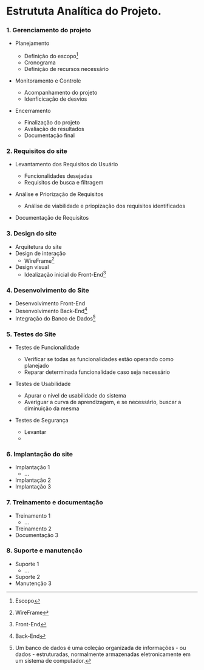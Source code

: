 # Estrututa Analítica do Projeto.

### 1. Gerenciamento do projeto

- Planejamento
  - Definição do escopo[^1]
  - Cronograma
  - Definição de recursos necessário

- Monitoramento e Controle
  - Acompanhamento do projeto
  - Idenficicação de desvios

- Encerramento
  - Finalização do projeto
  - Avaliação de resultados
  - Documentação final

### 2. Requisitos do site

- Levantamento dos Requisitos do Usuário
  - Funcionalidades desejadas
  - Requisitos de busca e filtragem

- Análise e Priorização de Requisitos
  - Análise de viabilidade e priopização dos requisitos identificados

- Documentação de Requisitos

### 3. Design do site

- Arquitetura do site
- Design de interação
  - WireFrame[^2]
- Design visual
  - Idealização inicial do Front-End[^3]

### 4. Desenvolvimento do Site

- Desenvolvimento Front-End
- Desenvolvimento Back-End[^4]
- Integração do Banco de Dados[^5]

### 5. Testes do Site

- Testes de Funcionalidade
  - Verificar se todas as funcionalidades estão operando como planejado
  - Reparar determinada funcionalidade caso seja necessário

- Testes de Usabilidade
  - Apurar o nível de usabilidade do sistema
  - Averiguar a curva de aprendizagem, e se necessário, buscar a diminuição da mesma

- Testes de Segurança
  - Levantar 
  - 
### 6. Implantação do site

  - Implantação 1
    - ...
  - Implantação 2
  - Implantação 3

### 7. Treinamento e documentação

  - Treinamento 1
    - ...
  - Treinamento 2
  - Documentação 3

### 8. Suporte e manutenção

  - Suporte 1
    - ...
  - Suporte 2
  - Manutenção 3

[^1]: Escopo
[^2]: WireFrame
[^3]: Front-End
[^4]: Back-End
[^5]: Um banco de dados é uma coleção organizada de informações - ou dados - estruturadas, normalmente armazenadas eletronicamente em um sistema de computador.
